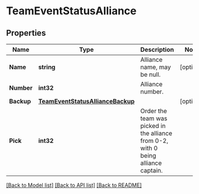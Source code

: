 # TeamEventStatusAlliance

## Properties
Name | Type | Description | Notes
------------ | ------------- | ------------- | -------------
**Name** | **string** | Alliance name, may be null. | [optional] 
**Number** | **int32** | Alliance number. | 
**Backup** | [**TeamEventStatusAllianceBackup**](Team_Event_Status_alliance_backup.md) |  | [optional] 
**Pick** | **int32** | Order the team was picked in the alliance from 0-2, with 0 being alliance captain. | 

[[Back to Model list]](../README.md#documentation-for-models) [[Back to API list]](../README.md#documentation-for-api-endpoints) [[Back to README]](../README.md)


